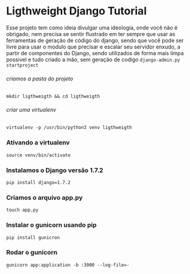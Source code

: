 # Ligthweight Django Tutorial

Esse projeto tem como ideia divulgar uma ideologia, onde você não é obrigado, nem precisa se sentir 
flustrado em ter sempre que usar as ferramentas de geração de código do django, sendo que você pode ser 
livre para usar o modulo que precisar e escalar seu servidor enxudo, a partir de componentes do Django, 
sendo utilizados de forma mais limpa possivel e tudo criado a mão, sem geração de codigo `django-admin.py startproject`

###### criamos a pasta do projeto
`mkdir ligthweigth && cd ligthweigth`

###### criar uma virtualenv
`virtualenv -p /usr/bin/python3 venv ligthweigth`

### Ativando a virtualenv
`source venv/bin/activate`

### Instalamos o Django versão 1.7.2
`pip install django=1.7.2`

### Criamos o arquivo app.py
`touch app.py`

### Instalar o gunicorn usando pip 
`pip install gunicron`

### Rodar o gunicorn
`gunicorn app:application -b :3000 --log-file=-`

